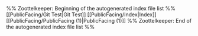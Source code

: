 %% Zoottelkeeper: Beginning of the autogenerated index file list  %%
 [[PublicFacing/Git Test|Git Test]]
 [[PublicFacing/Index|Index]]
 [[PublicFacing/PublicFacing (1)|PublicFacing (1)]]
%% Zoottelkeeper: End of the autogenerated index file list  %%
